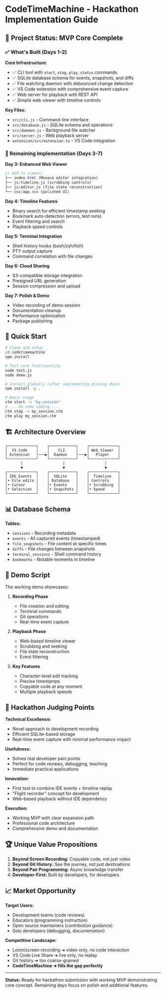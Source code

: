 # CodeTimeMachine - Hackathon Implementation Guide

## 🎯 Project Status: MVP Core Complete

### ✅ What's Built (Days 1-2)

**Core Infrastructure:**
- ✅ CLI tool with `start`, `stop`, `play`, `status` commands
- ✅ SQLite database schema for events, snapshots, and diffs
- ✅ File watching daemon with debounced change detection
- ✅ VS Code extension with comprehensive event capture
- ✅ Web server for playback with REST API
- ✅ Simple web viewer with timeline controls

**Key Files:**
- `src/cli.js` - Command-line interface
- `src/database.js` - SQLite schema and operations
- `src/daemon.js` - Background file watcher
- `src/server.js` - Web playback server
- `extension/src/extension.ts` - VS Code integration

### 🚧 Remaining Implementation (Days 3-7)

**Day 3: Enhanced Web Viewer**
```javascript
// Add to viewer/
├── index.html (Monaco editor integration)
├── js/timeline.js (scrubbing controls)
├── js/editor.js (file state reconstruction)
└── css/app.css (polished UI)
```

**Day 4: Timeline Features**
- Binary search for efficient timestamp seeking
- Bookmark auto-detection (errors, test runs)
- Event filtering and search
- Playback speed controls

**Day 5: Terminal Integration**
- Shell history hooks (bash/zsh/fish)
- PTY output capture
- Command correlation with file changes

**Day 6: Cloud Sharing**
- S3-compatible storage integration
- Presigned URL generation
- Session compression and upload

**Day 7: Polish & Demo**
- Video recording of demo session
- Documentation cleanup
- Performance optimization
- Package publishing

## 🚀 Quick Start

```bash
# Clone and setup
cd codetimemachine
npm install

# Test core functionality
node test.js
node demo.js

# Install globally (after implementing missing deps)
npm install -g .

# Basic usage
ctm start -n "my-session"
# ... do some coding ...
ctm stop -o my_session.ctm
ctm play my_session.ctm
```

## 🏗️ Architecture Overview

```
┌─────────────┐    ┌────────────┐    ┌─────────────┐
│  VS Code    │    │    CLI     │    │ Web Viewer  │
│ Extension   │───▶│  Daemon    │───▶│   Player    │
└─────────────┘    └────────────┘    └─────────────┘
       │                  │                  │
       ▼                  ▼                  ▼
┌─────────────┐    ┌────────────┐    ┌─────────────┐
│ IDE Events  │    │  SQLite    │    │  Timeline   │
│• File edits │    │ Database   │    │ Controls    │
│• Cursor     │    │• Events    │    │• Scrubbing  │
│• Selection  │    │• Snapshots │    │• Speed      │
└─────────────┘    └────────────┘    └─────────────┘
```

## 📊 Database Schema

**Tables:**
- `sessions` - Recording metadata
- `events` - All captured events (timestamped)  
- `file_snapshots` - File content at specific times
- `diffs` - File changes between snapshots
- `terminal_sessions` - Shell command history
- `bookmarks` - Notable moments in timeline

## 🎥 Demo Script

The working demo showcases:

1. **Recording Phase**
   - File creation and editing
   - Terminal commands  
   - Git operations
   - Real-time event capture

2. **Playback Phase**
   - Web-based timeline viewer
   - Scrubbing and seeking
   - File state reconstruction
   - Event filtering

3. **Key Features**
   - Character-level edit tracking
   - Precise timestamps
   - Copyable code at any moment
   - Multiple playback speeds

## 🎯 Hackathon Judging Points

**Technical Excellence:**
- Novel approach to development recording
- Efficient SQLite-based storage
- Real-time event capture with minimal performance impact

**Usefulness:**
- Solves real developer pain points
- Perfect for code reviews, debugging, teaching
- Immediate practical applications

**Innovation:**
- First tool to combine IDE events + timeline replay
- "Flight recorder" concept for development
- Web-based playback without IDE dependency

**Execution:**
- Working MVP with clear expansion path
- Professional code architecture
- Comprehensive demo and documentation

## 🏆 Unique Value Propositions

1. **Beyond Screen Recording:** Copyable code, not just video
2. **Beyond Git History:** See the journey, not just destinations  
3. **Beyond Pair Programming:** Async knowledge transfer
4. **Developer-First:** Built by developers, for developers

## 📈 Market Opportunity

**Target Users:**
- Development teams (code reviews)
- Educators (programming instruction)
- Open source maintainers (contribution guidance)
- Solo developers (debugging, documentation)

**Competitive Landscape:**
- Loom/screen recording ➜ video only, no code interaction
- VS Code Live Share ➜ live only, no replay
- Git history ➜ too coarse-grained
- **CodeTimeMachine ➜ fills the gap perfectly**

---

**Status:** Ready for hackathon submission with working MVP demonstrating core concept. Remaining days focus on polish and additional features.
